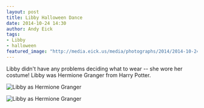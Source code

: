 ```yaml
---
layout: post
title: Libby Halloween Dance
date: 2014-10-24 14:30
author: Andy Eick
tags: 
- Libby
- halloween
featured_image: "http://media.eick.us/media/photographs/2014/2014-10-24/halloween-dance-2014-10-24-18-36-54.jpg"
---
```

Libby didn't have any problems deciding what to wear -- she wore her costume! Libby was Hermione Granger from Harry Potter.

![Libby as Hermione Granger](http://media.eick.us/media/photographs/2014/2014-10-24/halloween-dance-2014-10-24-18-36-54.jpg)

![Libby as Hermione Granger](http://media.eick.us/media/photographs/2014/2014-10-24/halloween-dance-2014-10-24-18-44-48.jpg)
